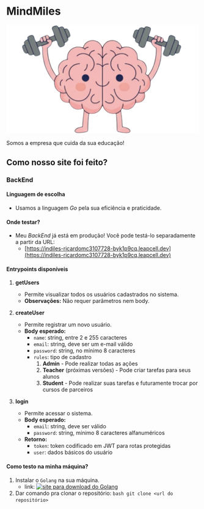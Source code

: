 # MindMiles

![brainLogo](./frontend/src/lib/assets/brain.png)

Somos a empresa que cuida da sua educação!

## Como nosso site foi feito?

### BackEnd

#### Linguagem de escolha
- Usamos a linguagem _Go_ pela sua eficiência e praticidade.

#### Onde testar?
- Meu *BackEnd* já está em produção! Você pode testá-lo separadamente a partir da URL:  
  - [https://indiles-ricardomc3107728-byk1p9cq.leapcell.dev](https://indiles-ricardomc3107728-byk1p9cq.leapcell.dev)

#### Entrypoints disponíveis
1. **getUsers**  
   - Permite visualizar todos os usuários cadastrados no sistema.  
   - **Observações:** Não requer parâmetros nem body.

2. **createUser**  
   - Permite registrar um novo usuário.  
   - **Body esperado:**
     - `name`: string, entre 2 e 255 caracteres  
     - `email`: string, deve ser um e-mail válido  
     - `password`: string, no mínimo 8 caracteres  
     - `rules`: tipo de cadastro
       1. **Admin** - Pode realizar todas as ações  
       2. **Teacher** (próximas versões) - Pode criar tarefas para seus alunos  
       3. **Student** - Pode realizar suas tarefas e futuramente trocar por cursos de parceiros

3. **login**  
   - Permite acessar o sistema.  
   - **Body esperado:**
     - `email`: string, deve ser válido  
     - `password`: string, mínimo 8 caracteres alfanuméricos  
   - **Retorno:**
     - `token`: token codificado em JWT para rotas protegidas  
     - `user`: dados básicos do usuário

#### Como testo na minha máquina?
  1. Instalar o `Golang` na sua máquina.
     - link: [![site para download do Golang](https://go.dev/doc/install)](https://go.dev/doc/install)
  2. Dar comando pra clonar o repositório:
    ```bash
       git clone <url do repositório>
    ```
